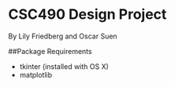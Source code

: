 # CSC490 Design Project
By Lily Friedberg and Oscar Suen

##Package Requirements
- tkinter (installed with OS X)
- matplotlib
